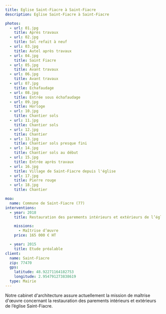 ```yaml
---
title: Eglise Saint-Fiacre à Saint-Fiacre
description: Eglise Saint-Fiacre à Saint-Fiacre

photos:
  - url: 01.jpg
    title: Après travaux
  - url: 02.jpg
    title: Sol refait à neuf
  - url: 03.jpg
    title: Autel après travaux
  - url: 04.jpg
    title: Saint Fiacre
  - url: 05.jpg
    title: Avant travaux
  - url: 06.jpg
    title: Avant travaux
  - url: 07.jpg
    title: Echafaudage
  - url: 08.jpg
    title: Entrée sous échafaudage
  - url: 09.jpg
    title: Horloge
  - url: 10.jpg
    title: Chantier sols
  - url: 11.jpg
    title: Chantier sols
  - url: 12.jpg
    title: Chantier
  - url: 13.jpg
    title: Chantier sols presque fini
  - url: 14.jpg
    title: Chantier sols au début
  - url: 15.jpg
    title: Entrée après travaux
  - url: 16.jpg
    title: Village de Saint-Fiacre depuis l'église
  - url: 17.jpg
    title: Pierre rouge
  - url: 18.jpg
    title: Chantier

moa:
  name: Commune de Saint-Fiacre (77)
interventions:
  - year: 2018
    title: Restauration des parements intérieurs et extérieurs de l’église

    missions:
      - Maîtrise d’œuvre
    price: 165 000 € HT

  - year: 2015
    title: Etude préalable
client:
  name: Saint-Fiacre
  zip: 77470
  gps:
    latitude: 48.92271164182753
    longitude: 2.954791273838619
  type: Mairie
---
```


Notre cabinet d'architecture assure actuellement la mission de maîtrise d'œuvre
concernant la restauration des parements intérieurs et extérieurs de l’église
Saint-Fiacre.
